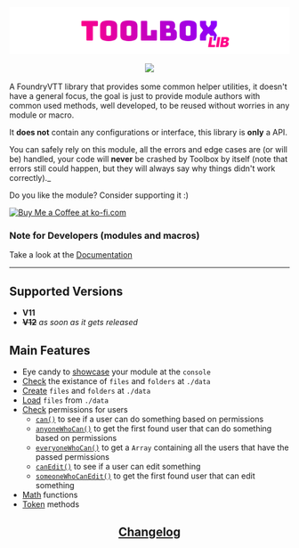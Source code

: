 <a href="https://foundryvtt.com/packages/toolbox">
  <p align="center">
    <img src="https://raw.githubusercontent.com/RPG-Made-Simple/FVTT-Toolbox/main/branding/title.png" alt="Toolbox Title">
  </p>
</a>

<p align="center">
  <a href="https://discord.gg/RAgPXB4zG7">
    <img src="https://discord.com/api/guilds/1071251491375042661/widget.png?style=shield"/>
  </a>
</p>

A FoundryVTT library that provides some common helper utilities, it doesn't have a general focus, the goal is just to provide module authors with common used methods, well developed, to be reused without worries in any module or macro.

It **does not** contain any configurations or interface, this library is **only** a API.

You can safely rely on this module, all the errors and edge cases are (or will be) handled, your code will **never** be crashed by Toolbox by itself (note that errors still could happen, but they will always say why things didn't work correctly)._

Do you like the module? Consider supporting it :)

<a href='https://ko-fi.com/T6T8IFCB5' target='_blank'><img height='36' style='border:0px;height:36px;' src='https://storage.ko-fi.com/cdn/kofi5.png?v=3' border='0' alt='Buy Me a Coffee at ko-fi.com' /></a>

### Note for Developers (modules and macros)
Take a look at the [Documentation](https://docs.rpgmadesimple.com/FVTT-Toolbox/#/apiReference/)

---
## Supported Versions
- **V11**
- ~~**V12**~~ _as soon as it gets released_

## Main Features
- Eye candy to [showcase](https://docs.rpgmadesimple.com/FVTT-Toolbox/#/apiReference/utilities?id=showcase-module) your module at the `console`
- [Check](https://docs.rpgmadesimple.com/FVTT-Toolbox/#/apiReference/utilities?id=check) the existance of `files` and `folders` at `./data`
- [Create](https://docs.rpgmadesimple.com/FVTT-Toolbox/#/apiReference/filesystem?id=make-sure) `files` and `folders` at `./data`
- [Load](https://docs.rpgmadesimple.com/FVTT-Toolbox/#/apiReference/filesystem?id=load-file) `files` from `./data`
- [Check](https://docs.rpgmadesimple.com/FVTT-Toolbox/#/apiReference/permissions) permissions for users
  - [`can()`](https://docs.rpgmadesimple.com/FVTT-Toolbox/#/apiReference/permissions?id=can) to see if a user can do something based on permissions
  - [`anyoneWhoCan()`](https://docs.rpgmadesimple.com/FVTT-Toolbox/#/apiReference/permissions?id=anyone-who-can) to get the first found user that can do something based on permissions
  - [`everyoneWhoCan()`](https://docs.rpgmadesimple.com/FVTT-Toolbox/#/apiReference/permissions?id=everyone-who-can) to get a `Array` containing all the users that have the passed permissions
  - [`canEdit()`](https://docs.rpgmadesimple.com/FVTT-Toolbox/#/apiReference/permissions?id=can-edit) to see if a user can edit something
  - [`someoneWhoCanEdit()`](https://docs.rpgmadesimple.com/FVTT-Toolbox/#/apiReference/permissions?id=someone-who-can-edit) to get the first found user that can edit something
- [Math](https://docs.rpgmadesimple.com/FVTT-Toolbox/#/apiReference/math) functions
- [Token](https://docs.rpgmadesimple.com/FVTT-Toolbox/#/apiReference/token) methods


<h2 align="center"> <a href="https://github.com/ZotyDev/FoundryVTT-Toolbox/blob/main/CHANGELOG.md"> Changelog</a> </h2>
